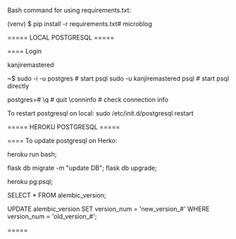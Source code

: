 Bash command for using requirements.txt:

(venv) $ pip install -r requirements.txt# microblog


===== LOCAL POSTGRESQL =====


==== Login

kanjiremastered

~$
sudo -i -u postgres     # start psql
sudo -u kanjiremastered psql   # start psql directly

postgres=#
\q                      # quit
\conninfo               # check connection info


To restart postgresql on local:
sudo /etc/init.d/postgresql restart



===== HEROKU POSTGRESQL =====


==== To update postgresql on Herko:

heroku run bash;

flask db migrate -m "update DB"; flask db upgrade;

<!-- if error above, update migration version manually -->

heroku pg:psql;

SELECT * FROM alembic_version; <!-- gets revision's old_version_# -->

UPDATE alembic_version SET version_num = 'new_version_#' WHERE version_num = 'old_version_#';



=====

